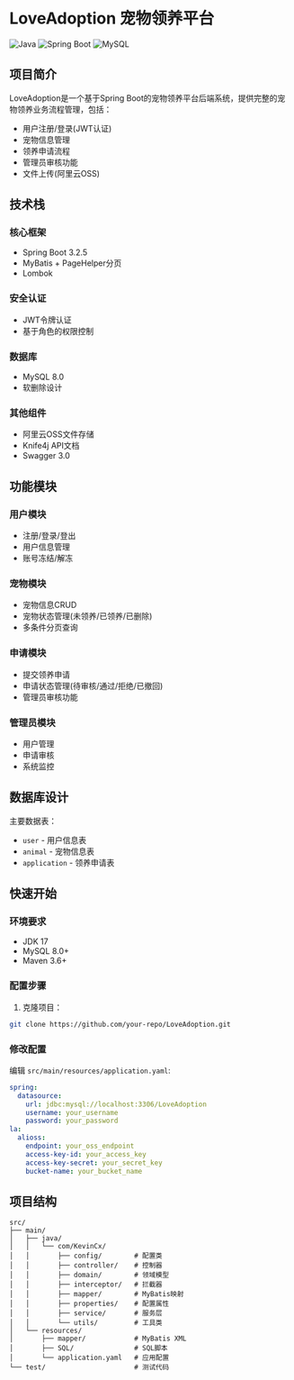 # LoveAdoption 宠物领养平台

![Java](https://img.shields.io/badge/Java-17-blue)
![Spring Boot](https://img.shields.io/badge/Spring%20Boot-3.2.5-brightgreen)
![MySQL](https://img.shields.io/badge/MySQL-8.0-lightblue)

## 项目简介

LoveAdoption是一个基于Spring Boot的宠物领养平台后端系统，提供完整的宠物领养业务流程管理，包括：
- 用户注册/登录(JWT认证)
- 宠物信息管理
- 领养申请流程
- 管理员审核功能
- 文件上传(阿里云OSS)

## 技术栈

### 核心框架
- Spring Boot 3.2.5
- MyBatis + PageHelper分页
- Lombok

### 安全认证
- JWT令牌认证
- 基于角色的权限控制

### 数据库
- MySQL 8.0
- 软删除设计

### 其他组件
- 阿里云OSS文件存储
- Knife4j API文档
- Swagger 3.0

## 功能模块

### 用户模块
- 注册/登录/登出
- 用户信息管理
- 账号冻结/解冻

### 宠物模块
- 宠物信息CRUD
- 宠物状态管理(未领养/已领养/已删除)
- 多条件分页查询

### 申请模块
- 提交领养申请
- 申请状态管理(待审核/通过/拒绝/已撤回)
- 管理员审核功能

### 管理员模块
- 用户管理
- 申请审核
- 系统监控

## 数据库设计

主要数据表：
- `user` - 用户信息表
- `animal` - 宠物信息表
- `application` - 领养申请表

## 快速开始

### 环境要求
- JDK 17
- MySQL 8.0+
- Maven 3.6+

### 配置步骤
1. 克隆项目：
```bash
git clone https://github.com/your-repo/LoveAdoption.git
```
### 修改配置

编辑 `src/main/resources/application.yaml`:

```yaml
spring:
  datasource:
    url: jdbc:mysql://localhost:3306/LoveAdoption
    username: your_username
    password: your_password
la:
  alioss:
    endpoint: your_oss_endpoint
    access-key-id: your_access_key
    access-key-secret: your_secret_key
    bucket-name: your_bucket_name
```

## 项目结构
```agsl
src/
├── main/
│   ├── java/
│   │   └── com/KevinCx/
│   │       ├── config/        # 配置类
│   │       ├── controller/    # 控制器
│   │       ├── domain/        # 领域模型
│   │       ├── interceptor/   # 拦截器
│   │       ├── mapper/        # MyBatis映射
│   │       ├── properties/    # 配置属性
│   │       ├── service/       # 服务层
│   │       └── utils/         # 工具类
│   └── resources/
│       ├── mapper/            # MyBatis XML
│       ├── SQL/               # SQL脚本
│       └── application.yaml   # 应用配置
└── test/                      # 测试代码
```